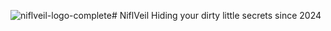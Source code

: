 ![niflveil-logo-complete](https://github.com/user-attachments/assets/74032954-8770-460d-87f0-c2057328197a)# NiflVeil
Hiding your dirty little secrets since 2024
